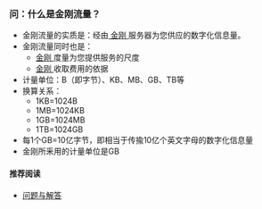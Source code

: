### 问：什么是金刚流量？
- 金刚流量的实质是：经由[ 金刚 ](https://a2zitpro.github.io/web/金刚公司)服务器为您供应的数字化信息量。
- 金刚流量同时也是：
  - [ 金刚 ](https://a2zitpro.github.io/web/金刚公司)度量为您提供服务的尺度
  - [ 金刚 ](https://a2zitpro.github.io/web/金刚公司)收取费用的依据
- 计量单位：B（即字节）、KB、MB、GB、TB等
- 换算关系：
  - 1KB=1024B
  - 1MB=1024KB
  - 1GB=1024MB
  - 1TB=1024GB
- 每1个GB=10亿字节，即相当于传揄10亿个英文字母的数字化信息量
- 金刚所釆用的计量单位是GB

#### 推荐阅读
- [ 问题与解答 ](https://a2zitpro.github.io/web/问题与解答)
